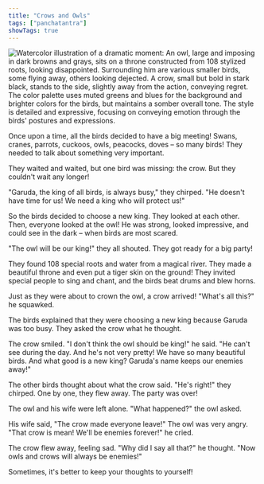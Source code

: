 ```yaml
---
title: "Crows and Owls"
tags: ["panchatantra"]
showTags: true
---
```



![Watercolor illustration of a dramatic moment:  An owl, large and imposing in dark browns and grays, sits on a throne constructed from 108 stylized roots, looking disappointed.  Surrounding him are various smaller birds, some flying away, others looking dejected. A crow, small but bold in stark black, stands to the side, slightly away from the action, conveying regret. The color palette uses muted greens and blues for the background and brighter colors for the birds, but maintains a somber overall tone.  The style is detailed and expressive, focusing on conveying emotion through the birds' postures and expressions.](/images/image_panchatantra-crows-and-owls1.png)

Once upon a time, all the birds decided to have a big meeting!  Swans, cranes, parrots, cuckoos, owls, peacocks, doves – so many birds! They needed to talk about something very important.

They waited and waited, but one bird was missing: the crow.  But they couldn't wait any longer!

"Garuda, the king of all birds, is always busy," they chirped.  "He doesn't have time for us! We need a king who will protect us!"

So the birds decided to choose a new king.  They looked at each other.  Then, everyone looked at the owl! He was strong, looked impressive, and could see in the dark – when birds are most scared.

"The owl will be our king!" they all shouted.  They got ready for a big party!

They found 108 special roots and water from a magical river. They made a beautiful throne and even put a tiger skin on the ground!  They invited special people to sing and chant, and the birds beat drums and blew horns.

Just as they were about to crown the owl, a crow arrived!  "What's all this?" he squawked.

The birds explained that they were choosing a new king because Garuda was too busy.  They asked the crow what he thought.

The crow smiled.  "I don't think the owl should be king!" he said.  "He can't see during the day. And he's not very pretty!  We have so many beautiful birds.  And what good is a new king? Garuda's name keeps our enemies away!" 

The other birds thought about what the crow said.  "He's right!" they chirped.  One by one, they flew away. The party was over!

The owl and his wife were left alone.  "What happened?" the owl asked.

His wife said, "The crow made everyone leave!" The owl was very angry.  "That crow is mean! We'll be enemies forever!" he cried.

The crow flew away, feeling sad.  "Why did I say all that?" he thought.  "Now owls and crows will always be enemies!" 

Sometimes, it's better to keep your thoughts to yourself!
